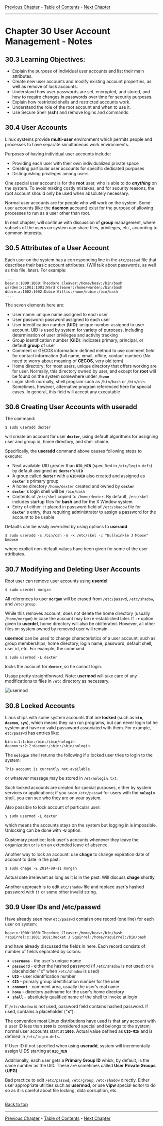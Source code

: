 [Previous Chapter](../Ch29-containers/notes_Ch29.md) - [Table of Contents](../README.md#table-of-contents) - [Next Chapter](../Ch31-gm/notes_Ch31.md)

---

# Chapter 30 User Account Management - Notes

## 30.3 Learning Objectives:
- Explain the purpose of individual user accounts and list their main attributes.
- Create new user accounts and modify existing account properties, as well as remove of lock accounts.
- Understand how user passwords are set, encrypted, and stored, and how to require changes in passwords over time for security purposes.
- Explain how restricted shells and restricted accounts work.
- Understand the role of the root account and when to use it.
- Use Secure Shell (**ssh**) and remove logins and commands.


## 30.4 User Accounts
Linux systems provide **multi-user** environment which permits people and processes to have separate simultaneous work environments.

Purposes of having individual user accounts include:
- Providing each user with their own individualized private space
- Creating particular user accounts for specific dedicated purposes
- Distinguishing privileges among users

One special user account is for the **root** user, who is able to do ***anything*** on the system. To avoid making costly mistakes, and for security reasons, the root account should only be used when absolutely necessary.

Normal user accounts are for people who will work on the system. Some user accounts (like the **daemon** account) exist for the purpose of allowing processes to run as a user other than root.

In next chapter, will continue with discussion of **group** management, where subsets of the users on system can share files, privileges, etc., according to common interests.


## 30.5 Attributes of a User Account
Each user on the system has a corresponding line in the `etc/passwd` file that describes their basic account attributes. (Will talk about passwords, as well as this file, later). For example:
```shell
....
beav:x:1000:1000:Theodore Cleaver:/home/beav:/bin/bash
warden:x:1001:1001:Ward Cleaver:/home/warden:/bin/bash
dobie:x:1002:1002:Dobie Gillis:/home/dobie:/bin/bash
....
```

The seven elements here are:
- User name: unique name assigned to each user
- User password: password assigned to each user
- User identification number (**UID**): unique number assigned to user account. UID is used by system for variety of purposes, including determination of user privileges and activity tracking
- Group identification number (**GID**): indicates primary, principal, or default **group** of user
- Comment or GECOS information: defined method to use comment field for contact information (full name, email, office, contact number) (No need to worry about meaning of **GECOS**, very old term)
- Home directory: for most users, unique directory that offers working are for user. Normally, this directory owned by user, and except for **root** will be found on the system somewhere under **`/home`**
- Login shell: normally, shell program such as `/bin/bash` or `/bin/csh`. Sometimes, however, alternative program referenced here for special cases. In general, this field will accept any executable

## 30.6 Creating User Accounts with useradd
The command:
```shell
$ sudo useradd dexter
```
will create an account for user **`dexter`**, using default algorithms for assigning user and group id, home directory, and shell choice.

Specifically, the **useradd** command above causes following steps to execute:
- Next available UID greater than **`UID_MIN`** (specified in `/etc/login.defs`) by default assigned as **`dexter`**'s **`UID`**
- A group called **`dexter`** with a **`GID=UID`** also created and assigned as **`dexter`**'s primary group
- A home directory `/home/dexter` created and owned by **`dexter`**
- **`dexter`**'s login shell will be `/bin/bash`
- Contents of `/etc/skel` copied to `/home/dexter`. By default, `/etc/skel` includes startup files for **bash** and for the X Window system
- Entry of either **`!!`** placed in password field of `/etc/shadow` file for **`dexter`**'s entry, thus requiring administrator to assign a password for the account to be usable

Defaults can be easily overruled by using options to **useradd**:
```shell
$ sudo useradd -s /bin/csh -m -k /etc/skel -c "Bullwinkle J Moose" bmoose
```
where explicit non-default values have been given for some of the user attributes.

## 30.7 Modifying and Deleting User Accounts
Root user can remove user accounts using **userdel**:
```shell
$ sudo userdel morgan
```
All references to user **`morgan`** will be erased from `/etc/passwd`, `/etc/shadow`, and `/etc/group`.

While this removes account, does not delete the home directory (usually `/home/morgan`) in case the account may be re-established later. If **`-r`** option given to **userdel**, home directory will also be obliterated. However, all other files on system owned by removed user will remain.

**usermod** can be used to change characteristics of a user account, such as group memberships, home directory, login name, password, default shell, user id, etc. For example, the command
```shell
$ sudo usermod -L dexter
```
locks the account for **`dexter`**, so he cannot login.

Usage pretty straightforward. Note: **usermod** will take care of any modifications to files in `/etc` directory as necessary.

![usermod](/image/usermod.png)


## 30.8 Locked Accounts
Linus ships with some system accounts that are **locked** (such as **`bin`**, **`daemon`**, **`sys`**), which means they can run programs, but can never login tot he system and have no valid passoword associated with them. For example, `etc/passwd` has entries like:
```shell
bin:x:1:1:bin:/bin:/sbin/nologin
daemon:x:2:2:daemon:/sbin:/sbin/nologin
```

The **`nologin`** shell returns the following if a locked user tries to login to the system:
```shell
This account is currently not available.
```
or whatever message may be stored in `/et/nologin.txt`.

Such locked accounts are created for special purposes, either by system services or applications; if you scan `/etc/passwd` for users with the **`nologin`** shell, you can see who they are on your system.

Also possible to lock account of particular user:
```shell
$ sudo usermod -L dexter
```
which means the accounts stays on the system but logging in is impossible. Unlocking can be done with **`-U`** option.

Customary practice: lock user's acocunts whenever they leave the organization or is on an extended leave of absence.

Another way to lock an account: use **chage** to change expiration date of account to date in the past:
```shell
$ sudo chage -E 2014-09-11 morgan
```
Actual date irrelevant as long as it is in the past. Will discuss **chage** shortly.

Another approach is to edit `etc/shadow` file and replace user's hashed password with **`!!`** or some other invalid string.


## 30.9 User IDs and /etc/passwd
Have already seen how `etc/passwd` contaisn one record (one line) for each user on system:
```shell
beav:x:1000:1000:Theodore Cleaver:/home/beav:/bin/bash
rsquirrel:x:1001:1001:Rocket J Squirrel:/home/rsquirrel:/bin/bash
```
and have already discussed the fields in here. Each record consists of number of fields separated by colons:
- **`username`** - the user's unique name
- **`password`** - either the hashed password (if `/etc/shadow` is not used) or a placeholder ("x" when `/etc/shadow` is used)
- **`UID`** - user identification number
- **`GID`** - primary group identification number for the user
- **`comment`** - comment area, usually the user's real name
- **`home`** - directory pathname for the user's home directory
- **`shell`** - absolutely qualified name of the shell to invoke at login

If `/etc/shadow` is not used, password field contains hashed password. If used, contains a placeholder ("**x**").

The convention most Linux distributions have used is that any account with a user ID less than **`1000`** is considered special and belongs to the system; normal user accounts start at **`1000`**. Actual value defined as **`UID-MIN`** and is defined in `/etc/login.defs`.

If User ID if not specified when using **useradd**, system will incrementally assign UIDS starting at **`UID_MIN`**

Additionally, each user gets a **Primary Group ID** whick, by default, is the same number as the UID. These are sometimes called **User Private Groups (UPG)**.

Bad practice to edit `/etc/passwd`, `/etc/group`, `/etc/shadow` directly. Either user appropriate utilities such as **usermod**, or use **vipw** special editor to do so as it is careful about file locking, data corruption, etc.


##

[Back to top](#)

---

[Previous Chapter](../Ch29-containers/notes_Ch29.md) - [Table of Contents](../README.md#table-of-contents) - [Next Chapter](../Ch31-gm/notes_Ch31.md)
